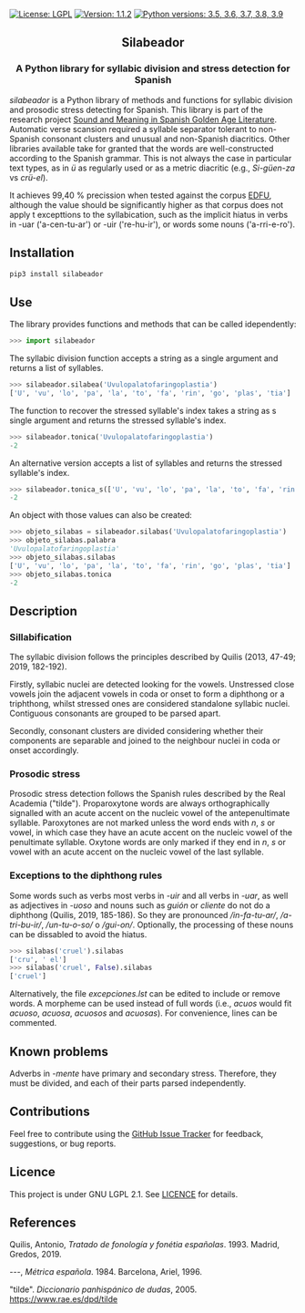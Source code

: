 [![License: LGPL](https://img.shields.io/github/license/fsanzl/silabeador)](https://opensource.org/licenses/LGPL-2.1)
[![Version: 1.1.2](https://img.shields.io/github/v/release/fsanzl/silabeador?include_prereleases)](https://pypi.org/project/silabeador/)
[![Python versions: 3.5, 3.6, 3.7, 3.8, 3.9](https://img.shields.io/pypi/pyversions/silabeador)](https://pypi.org/project/silabeador/)


<h2 align="center">Silabeador</h2>

<h3 align="center">A Python library for syllabic division and stress detection for Spanish</h2>

*silabeador* is a Python library of methods and functions for syllabic division and prosodic stress detecting for Spanish.
This library is part of the research project [Sound and Meaning in Spanish Golden Age Literature](https://soundandmeaning.univie.ac.at/). Automatic verse scansion required a syllable separator tolerant to non-Spanish consonant clusters and unusual and non-Spanish diacritics. Other libraries available take for granted that the words are well-constructed according to the Spanish grammar. This is not always the case in particular text types, as in *ü* as regularly used or as a metric diacritic (e.g., *Si-güen-za* vs *crü-el*).


It achieves 99,40 % precission when tested against the corpus [EDFU](https://github.com/linhd-postdata/edfu), although the value should be significantly higher as that corpus does not apply t
excepttions to the syllabication, such as the implicit hiatus in verbs in -uar ('a-cen-tu-ar') or -uir ('re-hu-ir'), or words some nouns ('a-rri-e-ro').

## Installation

```bash
pip3 install silabeador
```

## Use

The library provides functions and methods that can be called idependently:


```python
>>> import silabeador
```

The syllabic division function accepts a string as a single argument and returns a list of syllables.

```python
>>> silabeador.silabea('Uvulopalatofaringoplastia')
['U', 'vu', 'lo', 'pa', 'la', 'to', 'fa', 'rin', 'go', 'plas', 'tia']
```

The function to recover the stressed syllable's index takes a string as s single argument and returns the stressed syllable's index.

```python
>>> silabeador.tonica('Uvulopalatofaringoplastia')
-2
```

An alternative version accepts a list of syllables and returns the stressed syllable's index.

```python
>>> silabeador.tonica_s(['U', 'vu', 'lo', 'pa', 'la', 'to', 'fa', 'rin', 'go', 'plas', 'tia'])
-2
```

An object with those values can also be created:

```python
>>> objeto_silabas = silabeador.silabas('Uvulopalatofaringoplastia')
>>> objeto_silabas.palabra
'Uvulopalatofaringoplastia'
>>> objeto_silabas.silabas
['U', 'vu', 'lo', 'pa', 'la', 'to', 'fa', 'rin', 'go', 'plas', 'tia']
>>> objeto_silabas.tonica
-2
``` 


## Description

### Sillabification

The syllabic division follows the principles described by Quilis (2013, 47-49; 2019, 182-192).

Firstly, syllabic nuclei are detected looking for the vowels. Unstressed close vowels join the adjacent vowels in coda or onset to form a diphthong or a triphthong, whilst stressed ones are considered standalone syllabic nuclei. Contiguous consonants are grouped to be parsed apart.

Secondly, consonant clusters are divided considering whether their components are separable and joined to the neighbour nuclei in coda or onset accordingly. 


### Prosodic stress

Prosodic stress detection follows the Spanish rules described by the Real Academia ("tilde"). Proparoxytone words are always orthographically signalled with an acute accent on the nucleic vowel of the antepenultimate syllable. Paroxytones are not marked unless the word ends with *n*, *s* or vowel, in which case they have an acute accent on the nucleic vowel of the penultimate syllable. Oxytone words are only marked if they end in *n*, *s* or vowel with an acute accent on the nucleic vowel of the last syllable. 

### Exceptions to the diphthong rules

Some words such as verbs most verbs in *-uir* and all verbs in *-uar*, as well as adjectives in *-uoso* and nouns such as *guión* or *cliente* do not do a diphthong (Quilis, 2019, 185-186). So they are pronounced */in-fa-tu-ar/*, */a-tri-bu-ir/*, */un-tu-o-so/* o */gui-on/*. Optionally, the processing of these nouns can be dissabled to avoid the hiatus.

```python
>>> silabas('cruel').silabas
['cru', ' el']
>>> silabas('cruel', False).silabas
['cruel']
```
Alternatively, the file *excepciones.lst* can be edited to include or remove words. A morpheme can be used instead of full words (i.e., *acuos* would fit *acuoso*, *acuosa*, *acuosos* and *acuosas*). For convenience, lines can be commented.

## Known problems

Adverbs in *-mente* have primary and secondary stress. Therefore, they must be divided, and each of their parts parsed  independently.


## Contributions

Feel free to contribute using the [GitHub Issue Tracker](https://github.com/fsanzl/silabeador/issues) for feedback, suggestions, or bug reports.


## Licence

This project is under GNU LGPL 2.1. See [LICENCE](https://github.com/fsanzl/silabeador/LICENCE) for details.

## References

Quilis, Antonio, *Tratado de fonología y fonétia españolas*. 1993. Madrid, Gredos, 2019.

---, *Métrica española*. 1984. Barcelona, Ariel, 1996.

"tilde". *Diccionario panhispánico de dudas*, 2005. https://www.rae.es/dpd/tilde
